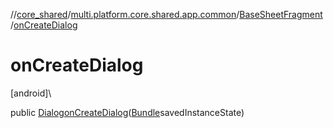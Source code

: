 //[core_shared](../../../index.md)/[multi.platform.core.shared.app.common](../index.md)/[BaseSheetFragment](index.md)/[onCreateDialog](on-create-dialog.md)

# onCreateDialog

[android]\

public [Dialog](https://developer.android.com/reference/kotlin/android/app/Dialog.html)[onCreateDialog](on-create-dialog.md)([Bundle](https://developer.android.com/reference/kotlin/android/os/Bundle.html)savedInstanceState)

